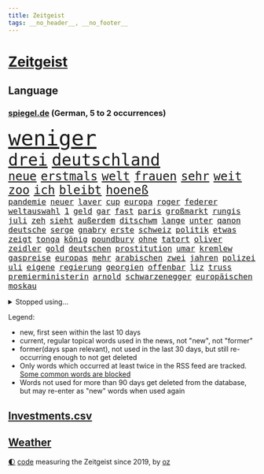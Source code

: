 ```yaml
---
title: Zeitgeist
tags: __no_header__, __no_footer__
---
```


# [Zeitgeist](https://oliz.io/zeitgeist/)

## Language

<h3><a href="https://www.spiegel.de" target="_blank">spiegel.de</a> (German, 5 to 2 occurrences)</h3>
<p style="font-family:monospace">
<span style="font-size:32pt"><a href="news_links.html#weniger" class="current">weniger</a></span>
<br>
<span style="font-size:25pt"><a href="news_links.html#drei" class="current">drei</a></span>
<span style="font-size:25pt"><a href="news_links.html#deutschland" class="current">deutschland</a></span>
<br>
<span style="font-size:18pt"><a href="news_links.html#neue" class="current">neue</a></span>
<span style="font-size:18pt"><a href="news_links.html#erstmals" class="current">erstmals</a></span>
<span style="font-size:18pt"><a href="news_links.html#welt" class="current">welt</a></span>
<span style="font-size:18pt"><a href="news_links.html#frauen" class="current">frauen</a></span>
<span style="font-size:18pt"><a href="news_links.html#sehr" class="current">sehr</a></span>
<span style="font-size:18pt"><a href="news_links.html#weit" class="current">weit</a></span>
<span style="font-size:18pt"><a href="news_links.html#zoo" class="current">zoo</a></span>
<span style="font-size:18pt"><a href="news_links.html#ich" class="current">ich</a></span>
<span style="font-size:18pt"><a href="news_links.html#bleibt" class="current">bleibt</a></span>
<span style="font-size:18pt"><a href="news_links.html#hoeneß" class="current">hoeneß</a></span>
<br>
<span style="font-size:12pt"><a href="news_links.html#pandemie" class="current">pandemie</a></span>
<span style="font-size:12pt"><a href="news_links.html#neuer" class="current">neuer</a></span>
<span style="font-size:12pt"><a href="news_links.html#laver" class="new">laver</a></span>
<span style="font-size:12pt"><a href="news_links.html#cup" class="current">cup</a></span>
<span style="font-size:12pt"><a href="news_links.html#europa" class="current">europa</a></span>
<span style="font-size:12pt"><a href="news_links.html#roger" class="current">roger</a></span>
<span style="font-size:12pt"><a href="news_links.html#federer" class="new">federer</a></span>
<span style="font-size:12pt"><a href="news_links.html#weltauswahl" class="new">weltauswahl</a></span>
<span style="font-size:12pt"><a href="news_links.html#1" class="current">1</a></span>
<span style="font-size:12pt"><a href="news_links.html#geld" class="current">geld</a></span>
<span style="font-size:12pt"><a href="news_links.html#gar" class="current">gar</a></span>
<span style="font-size:12pt"><a href="news_links.html#fast" class="current">fast</a></span>
<span style="font-size:12pt"><a href="news_links.html#paris" class="current">paris</a></span>
<span style="font-size:12pt"><a href="news_links.html#großmarkt" class="new">großmarkt</a></span>
<span style="font-size:12pt"><a href="news_links.html#rungis" class="new">rungis</a></span>
<span style="font-size:12pt"><a href="news_links.html#juli" class="current">juli</a></span>
<span style="font-size:12pt"><a href="news_links.html#zeh" class="new">zeh</a></span>
<span style="font-size:12pt"><a href="news_links.html#sieht" class="current">sieht</a></span>
<span style="font-size:12pt"><a href="news_links.html#außerdem" class="current">außerdem</a></span>
<span style="font-size:12pt"><a href="news_links.html#ditschwm" class="new">ditschwm</a></span>
<span style="font-size:12pt"><a href="news_links.html#lange" class="current">lange</a></span>
<span style="font-size:12pt"><a href="news_links.html#unter" class="current">unter</a></span>
<span style="font-size:12pt"><a href="news_links.html#qanon" class="new">qanon</a></span>
<span style="font-size:12pt"><a href="news_links.html#deutsche" class="current">deutsche</a></span>
<span style="font-size:12pt"><a href="news_links.html#serge" class="current">serge</a></span>
<span style="font-size:12pt"><a href="news_links.html#gnabry" class="current">gnabry</a></span>
<span style="font-size:12pt"><a href="news_links.html#erste" class="current">erste</a></span>
<span style="font-size:12pt"><a href="news_links.html#schweiz" class="current">schweiz</a></span>
<span style="font-size:12pt"><a href="news_links.html#politik" class="current">politik</a></span>
<span style="font-size:12pt"><a href="news_links.html#etwas" class="current">etwas</a></span>
<span style="font-size:12pt"><a href="news_links.html#zeigt" class="current">zeigt</a></span>
<span style="font-size:12pt"><a href="news_links.html#tonga" class="current">tonga</a></span>
<span style="font-size:12pt"><a href="news_links.html#könig" class="current">könig</a></span>
<span style="font-size:12pt"><a href="news_links.html#poundbury" class="new">poundbury</a></span>
<span style="font-size:12pt"><a href="news_links.html#ohne" class="current">ohne</a></span>
<span style="font-size:12pt"><a href="news_links.html#tatort" class="current">tatort</a></span>
<span style="font-size:12pt"><a href="news_links.html#oliver" class="current">oliver</a></span>
<span style="font-size:12pt"><a href="news_links.html#zeidler" class="current">zeidler</a></span>
<span style="font-size:12pt"><a href="news_links.html#gold" class="current">gold</a></span>
<span style="font-size:12pt"><a href="news_links.html#deutschen" class="current">deutschen</a></span>
<span style="font-size:12pt"><a href="news_links.html#prostitution" class="current">prostitution</a></span>
<span style="font-size:12pt"><a href="news_links.html#umar" class="new">umar</a></span>
<span style="font-size:12pt"><a href="news_links.html#kremlew" class="new">kremlew</a></span>
<span style="font-size:12pt"><a href="news_links.html#gaspreise" class="current">gaspreise</a></span>
<span style="font-size:12pt"><a href="news_links.html#europas" class="current">europas</a></span>
<span style="font-size:12pt"><a href="news_links.html#mehr" class="current">mehr</a></span>
<span style="font-size:12pt"><a href="news_links.html#arabischen" class="new">arabischen</a></span>
<span style="font-size:12pt"><a href="news_links.html#zwei" class="current">zwei</a></span>
<span style="font-size:12pt"><a href="news_links.html#jahren" class="current">jahren</a></span>
<span style="font-size:12pt"><a href="news_links.html#polizei" class="current">polizei</a></span>
<span style="font-size:12pt"><a href="news_links.html#uli" class="current">uli</a></span>
<span style="font-size:12pt"><a href="news_links.html#eigene" class="current">eigene</a></span>
<span style="font-size:12pt"><a href="news_links.html#regierung" class="current">regierung</a></span>
<span style="font-size:12pt"><a href="news_links.html#georgien" class="current">georgien</a></span>
<span style="font-size:12pt"><a href="news_links.html#offenbar" class="current">offenbar</a></span>
<span style="font-size:12pt"><a href="news_links.html#liz" class="current">liz</a></span>
<span style="font-size:12pt"><a href="news_links.html#truss" class="current">truss</a></span>
<span style="font-size:12pt"><a href="news_links.html#premierministerin" class="current">premierministerin</a></span>
<span style="font-size:12pt"><a href="news_links.html#arnold" class="current">arnold</a></span>
<span style="font-size:12pt"><a href="news_links.html#schwarzenegger" class="new">schwarzenegger</a></span>
<span style="font-size:12pt"><a href="news_links.html#europäischen" class="current">europäischen</a></span>
<span style="font-size:12pt"><a href="news_links.html#moskau" class="current">moskau</a></span>
</p>
<details>
<summary>Stopped using...</summary>
<p class="former" style="font-size:12pt">
geboten(703) geschrieben(703) gestohlen(703) positiv(703) unmöglich(703) coronatest(702) coronazahlen(702) einzelhandel(702) funktionieren(702) gehalt(702) jens(702) schwarzen(702) sicherheitsbehörden(702) walter(702) golf(701) ausländische(700) bekannte(700) beklagen(700) beschwerde(700) eindruck(700) freiheit(700) ifoindex(700) lisa(700) stich(700) stiftung(700) verlängern(700) versuchten(700) villa(700) beschäftigt(699) florian(699) kirche(699) nazis(699) warentest(699) weitet(699) bahnhof(698) schiff(698) schlechten(698) österreichische(698) babys(697) führerschein(697) gemessen(697) geworfen(697) guter(697) humanitäre(697) jahrzehntelang(697) schlimmer(697) unmut(697) virologe(697) zeitweise(697) übergriffe(697) 2018(696) aufnehmen(696) covid19(696) george(696) heimlich(696) illegalen(696) infizierte(696) kriminellen(696) mütter(696) prüfung(696) virus(696) appelliert(695) ddr(695) erfahrung(695) kassiert(695) negativ(695) niveau(695) pressekonferenz(695) schicksal(695) schildert(695) videobotschaft(695) wenden(695) witz(695) zurückgetreten(695) befinden(694) botschaften(694) dauer(694) eingeschränkt(694) einzelne(694) gastgeber(694) gelegt(694) mancherorts(694) pferd(694) schoss(694) trieb(694) verlief(694) coronabeschränkungen(693) flieht(693) passt(693) untersuchungsausschuss(693) wege(693) 43(692) aufklären(692) blieben(692) schwanger(692) schöner(692) selben(692) verlängert(692) ausschuss(691) gebraucht(691) geheimnis(691) mode(691) ursachen(691) verzicht(691) zeichnet(691) öfter(691) athleten(690) aufruf(690) digitalen(690) köchin(690) lebte(690) philipp(690) sexueller(690) verschieben(690) erheben(689) geschehen(689) marke(689) nerven(689) springt(689) südafrika(689) feuerwehrleute(688) üben(688) gebe(687) null(687) tauchen(687) potsdam(686) vorgaben(686) abschaffen(685) senkt(685) uefa(685) bestehen(684) goldenen(684) küstenwache(684) scharfe(684) wachstum(684) auftritte(683) dominanz(683) fit(683) katholische(682) tiefen(682) verbindet(682) verwaltungsgericht(682) weckt(682) zerstören(682) antonio(681) auskunft(681) beschuldigt(681) extremen(681) ministerium(681) traum(681) bundesgerichtshof(680) immunität(680) jahrestag(680) pkw(680) 28(679) jürgen(679) neuauflage(679) zurückgegangen(679) einreise(678) gewahrsam(678) haftbefehl(678) begriff(677) frisch(677) belegen(676) dran(675) engpässe(674) landete(673) aufhalten(672) dein(672) gehörte(671) singapur(671) profis(670) vermissen(670) übernommen(670) steffen(669) ministerien(667) ungeklärt(667) bangen(666) einblick(665) kapitel(665) wandel(665) munition(664) rutschte(663) 36(662) kassieren(659) bewegt(658) kandidatur(656) schritten(652) sophie(649) ausgaben(644) palästinenser(644) weltmeisterschaft(639) schadensersatz(638) erzieher(632) abhilfe(622) rekorde(621) 15jährige(613) seniorin(612) festgesetzt(609) polizeiruf(597) höheres(591) fotografiert(585) bekannter(576) expräsidenten(570) lehrerin(568) behindern(566) wolken(561) bein(559) kannte(557) finanziellen(550) hilferuf(549) athen(532) reformieren(523) 15jähriger(519) joseph(515) verlag(512) höchster(506) genossen(469) lehren(461) supreme(458) darstellung(456) jamie(456) drohende(453) zusammenarbeiten(449) fehlte(447) novak(446) treibstoff(444) lee(442) leichten(441) indigene(440) djoković(437) auswärtige(436) kurzzeitig(426) verheerende(426) warnungen(419) geldstrafen(416) dauerte(415) 33jährige(413) las(406) vegas(406) fossilen(405) nrwministerpräsident(403) bezieht(400) erfolgreichste(400) unterdrückung(394) beeinträchtigt(393) 20000(390) nachträglich(386) genervt(383) lina(381) binden(378) niklas(378) löscht(377) zügen(377) privilegien(376) vollen(376) uwe(375) drehte(370) verstärkung(365) angestellten(363) stones(360) jonas(356) 12000(353) dringen(352) oppositionspolitiker(351) coronaleugner(349) protokoll(349) immobilie(345) versetzt(343) übertragung(340) personelle(339) finanzhilfen(338) cem(336) özdemir(336) berufen(329) störungen(327) berufseinstieg(326) bettina(325) hendrik(325) wüst(325) betrunken(324) hitzewellen(324) follower(323) supermarkt(323) gewachsen(322) missbrauchsskandal(322) stau(318) strackzimmermann(317) studenten(316) weißer(315) wirksam(314) gasversorgung(313) gewaltsamer(313) größtem(310) roth(310) obersten(308) radikaler(307) töchtern(306) beruft(305) gestört(303) methode(302) separatisten(299) soziales(299) immobilienbesitzer(298) fußballs(297) nutzung(297) steuereinnahmen(297) regierungen(292) falle(290) gegentore(290) vorgesehen(290) viermal(285) verwandte(283) gesteckt(282) promis(281) außenministerium(280) entsteht(279) mail(279) dinosaurier(278) schande(278) halte(277) taucht(276) brandbrief(275) eva(275) kinderbetreuung(275) sank(275) dürr(274) kontrollierte(274) festivals(271) pessimistisch(271) emotional(270) angekündigte(267) eusanktionen(266) 87(263) fdpminister(262) zuständig(260) höhepunkt(257) passende(257) sticht(256) cnn(254) leitete(254) vergiftet(252) ingolstadt(251) südkoreanische(251) ben(246) bescheren(246) gerammt(245) neuwagen(245) landsmann(243) schärfsten(243) zusammenhalt(240) berichteten(239) verkehrsunfall(239) erledigen(238) kriegsschiffe(238) schwieriger(238) gerichte(237) austritt(236) benutzen(236) erweitert(231) maaßen(231) stadtverwaltung(230) nutzten(229) albert(227) aufgeklärt(227) bundesarbeitsminister(227) explosionen(226) islamabad(226) abgerissen(223) entspannen(223) bremerhaven(222) slowakei(222) ausraster(221) klitschko(221) vitali(221) straflager(220) tourist(219) versus(219) einheiten(218) 93(217) altkanzlerin(217) handelte(217) luftfahrt(216) misstrauensvotum(212) 2014(211) fraglich(211) vergewaltigte(210) experiment(209) seoul(209) usbundesstaaten(209) aufhören(208) philosoph(208) abgeschnitten(207) unterbrechen(207) designer(206) diebstahls(203) jacht(202) risikogruppen(201) bejubelt(200) elektronischen(200) englands(200) jill(200) ahnung(199) befristet(199) rauchen(198) therapie(198) vereinigung(198) verspätungen(198) weltgesundheitsorganisation(198) außergewöhnlich(196) abrechnung(195) antisemitismusvorwürfe(195) ökostrom(195) absagen(194) scott(193) zurückgewiesen(193) kuh(192) seenotretter(192) zugenommen(192) luxusautos(190) öffnung(189) dubiosen(188) geschäftspartner(188) first(187) lücken(187) westafrikanischen(185) menschlichen(184) unsicher(184) analysen(183) beschwören(183) verschwörung(183) belohnt(182) odessa(180) geschosse(179) töchter(179) zeuge(178) sperre(177) geringere(176) plätzen(176) sanktioniert(176) tina(175) pazifismus(174) relativ(173) tankt(173) zügig(172) staatssender(171) trier(171) zugriff(171) jochen(170) lindners(169) 34(168) links(168) landung(167) speziellen(167) evakuierungen(166) hüther(166) nuklearen(166) ansteigen(165) prominenter(165) raketenangriff(165) tennisturnier(165) abhang(164) rettungshubschrauber(164) sozial(163) karim(162) spritpreise(162) fukushima(161) korsika(161) sommerpause(161) desaströs(160) starkes(160) einrichtung(159) flugausfällen(159) aussagt(157) dilemma(157) freundinnen(157) lohn(157) schilderte(157) sowjetpanzer(156) arkansas(155) ausrichten(155) spekulationen(155) ausschließlich(153) rekordtemperaturen(153) zentralrat(152) ausstieg(151) phil(151) sardinien(151) crew(150) emtitel(150) schienennetz(149) erfasste(148) kritischer(148) fluch(147) gebirge(146) treue(146) beck(145) geheimdienstinformationen(145) kassen(145) kompensieren(145) schwarzes(145) linkenchefin(144) mikrofon(144) linkes(143) dir(142) emails(142) israelischer(142) freihandelsabkommen(141) gesenkt(141) geöffnet(141) wohnort(141) bauernverband(140) benzema(140) lukas(139) schwerverletzte(139) geeignet(138) verbrauchen(138) verbreiteten(138) abtreibungsrecht(137) aufstocken(137) lass(137) schlechtem(137) sprinter(137) beliebter(136) nils(136) klopp(135) qualifikation(134) heiß(132) angelique(131) kerber(131) überführen(131) passanten(130) universums(130) 13jähriger(129) mysteriösen(128) better(127) call(127) eugene(127) feministische(127) perfekte(127) weiblich(127) ausfliegen(126) janine(126) palästinensern(126) verendet(126) kishida(125) stall(125) wissler(125) giftige(124) gras(124) leichtathletik(124) lngterminals(124) moskwa(124) psychiatrie(124) ausfuhren(123) beckmann(123) import(123) fahrräder(122) ablesen(121) gepardpanzer(121) harter(121) terrorakt(121) usrapper(121) dänische(120) prominenten(120) 2006(119) handele(119) pforzheim(119) betrunkene(118) brände(118) lautet(118) lösegeld(118) niedrigere(118) schlammschlacht(118) scholz’(118) verfassungswidrig(118) zusehends(117) ancelotti(116) discounter(115) verdrängen(115) gestohlene(114) giorgio(114) pornografische(114) schonen(114) vorrang(114) sexuellem(113) streamer(113) kleid(112) kleinem(112) mangelnder(112) unterrichten(112) viral(112) chancenlos(111) einflussnahme(111) anfällig(110) berühmtes(110) flugreisende(110) geordert(110) motorisierten(110) airport(109) bruchteil(109) böden(109) klimaanlage(109) nazideutschland(109) toleranz(109) millionenpublikum(108) ransomware(106) emma(105) halbfinalsieg(105) tauscht(105) bistum(104) dortige(103) finnischen(103) debattiert(102) fdppolitikerin(102) aufzuklären(101) berufseinsteiger(101) kaul(101) angeschossen(100) auffallend(100) cannabis(100) ministerposten(100) 113(99) anerkennen(99) bedrohte(99) bezirk(99) juristen(99) nachbesserungen(99) talk(99) verbrennungsmotoren(99) außergewöhnlichen(98) bewirkt(98) dienstwagen(98) dürren(98) katastrophenfall(98) vorwahl(98) 22jähriger(97) barbie(97) drogenkonsum(97) homophobie(97) morrison(97) westeuropa(97) flugreisen(96) oklahoma(96) preisobergrenze(96) vorwahlen(96) feuerwehren(95) geradezu(95) rechtlich(95) aufgearbeitet(94) retteten(94) bachelet(93) gegebenenfalls(93) kimmich(93) todesangst(93) weltfußballer(93) zugesetzt(93) gesellschafter(92) irgendwann(92) line(92) südasien(92) wachmann(92) aufgelegt(91) befeuert(91) emmerich(91) versorgte(91) zugeben(91) überfluteten(91) 85jährigen(90) freunden(90) gezieltes(90) luxemburg(90) streichung(90) therapien(90) transferticker(90) usbundesstaats(90) verflogen(90) vorweisen(90) anhaltende(89) donau(89) generalstaatsanwalt(89) inmitten(89) iris(89) lösten(89) siegburg(89) stärksten(89) vizepräsidenten(89) überhöhte(89) geschehnisse(88) geschrumpft(88) hinzukommen(88) kulturelle(88) münze(88) niedrigzinsen(88) ortskräfte(88) vernommen(88) berüchtigten(87) pendler(87) stationierten(87) verschwörungsideologen(87) zweithöchste(87) angelo(86) bastelt(86) bemerkten(86) bescheinigt(86) erstligisten(86) kriegsgefangene(86) platzen(86) politikstil(86) rücksicht(86) stehenden(86) fasste(85) investors(85) kreditkarte(85) lächeln(85) nebenan(85) rollstuhlfahrer(85) 77jährigen(84) auszeichnungen(84) psychiatrischer(84) renommierte(84) starstürmer(84) bewaffneten(83) eurozone(83) geübt(83) weimar(83) ölimporte(83) ausgewählt(82) besserung(82) darja(82) einkünfte(82) erdrutsche(82) gegnerin(82) usstars(82) ekel(81) iwchef(81) meyer(81) nigerianischen(81) zeichnungen(81) 32jähriger(80) liegenden(79) pferde(79) arizona(78) chaotisch(78) coronaquarantäne(78) deutschbritische(78) dfbfrauen(78) exfußballer(78) matthew(78) menschlich(78) niedrige(78) prompt(78) putsch(78) ressorts(78) sswachmann(78) 97jährige(77) bruno(77) dey(77) frisur(77) garmisch(77) slowjansk(77) ukrainerusslandkrieg(77) unfallstelle(77) unglücksort(77) beschlussvorlage(76) gestand(76) intervention(76) kunststück(76) merkwürdige(76) schwul(76) sicheren(76) strippenzieher(76) süddeutschland(76) teleskop(76) tourismus(76) geprüft(75) kämen(75) momenten(75) tennissuperstar(75) webbteleskop(75) kapern(74) rauchmelder(74) reiselust(74) schätze(74) beklemmenden(73) kugeln(73) rechtskräftig(73) verordnung(73) wildtiere(73) deutsch(72) doppelmoral(72) schuh(72) bewerbungen(71) comingout(71) fahrlässigen(71) klarheit(71) rudy(71) stehende(71) usnationalpark(71) verzweifelter(71) blatt(70) boll(70) depression(70) erfolgserlebnis(70) exotische(70) geste(70) klimaanlagen(70) kuratoren(70) superheldin(70) tasche(70) timo(70) veranschlagt(70) abläuft(69) absicherung(69) geeigneten(69) krankenversicherung(69) querelen(69) rocky(69) entertainer(68) hof(68) kosovo(68) kostenlose(68) privileg(68) rauskommt(68) selbstverständlich(68) staatskasse(68) absurden(67) cyberattacke(67) dienstpflicht(67) dreifach(67) forschen(67) gebunden(67) pochen(67) umworbenen(67) yellowstone(67) zündete(67) geliebt(66) ultraleichtflugzeug(66) wellbrock(66) arndt(65) kredit(65) kunstschau(65) luftschutzkellern(65) natürliches(65) pontifex(65) wassersparen(65) wohnzimmer(65) ankurbeln(64) dfbnationalspieler(64) exchampion(64) fühlten(64) image(64) patriotismus(64) verdeckt(64) zivilklagen(64) batic(63) berlinneukölln(63) eigenheim(63) footballprofi(63) isabel(63) kartons(63) kette(63) leitmayr(63) panemfilm(63) rechtmäßig(63) schadstoffe(63) schwarzmeerhafen(63) beschränkt(62) diplomatisches(62) mitsprache(62) schwimmwm(62) spiegelteam(62) versammelte(62) +(61) antidiskriminierungsstelle(61) ataman(61) befragen(61) blödsinn(61) conte(61) ferda(61) fragwürdig(61) gruner(61) südfrankreich(61) verzeichnet(61) 30jähriger(60) abzuschalten(60) bekennt(60) ceta(60) festgefahren(60) frauenrechte(60) fußballerin(60) geschwommen(60) gift(60) grande(60) kampfmittel(60) märtens(60) sparsame(60) boards(59) cumexaffäre(59) fremder(59) jumbo(59) lieferengpässe(59) silbermedaille(59) beninbronzen(58) genügend(58) geraubten(58) politt(58) achtung(57) baden(57) deshaun(57) klimaexperte(57) mittelfristig(57) mutiger(57) verbote(57) watson(57) bottrop(56) churchill(56) dang(56) erhoffte(56) neufassung(56) qiu(56) übertrieben(56) attackierten(55) brautkleider(55) freiwasserrennen(55) moderiert(55) vermisse(55) wortwahl(55) blanc(54) fälschung(54) gutachter(54) luigi(54) made(54) misere(54) mont(54) auslosung(53) ffp2maskenpflicht(53) flughafenchaos(53) kassenärztliche(53) pools(53) teilnehmerfeld(53) armani(52) beispiellosen(52) belieferung(52) edelmetall(52) einnahme(52) lucas(52) prostituierte(52) tagebücher(52) truppenübungsplatz(52) vorkasse(52) atom(51) außenwelt(51) dach(51) erleichterungen(51) gasverbraucher(51) gruppenphase(51) kopie(51) mecklenburgischen(51) mitentscheiden(51) schwergewichtsweltmeister(51) seenplatte(51) sparmaßnahmen(51) usyk(51) alexia(50) auffälligkeiten(50) chefinnen(50) entsorgung(50) paradestrecke(50) putellas(50) reduzierte(50) romeo(50) soko(50) agierte(49) betrügerischen(49) familiäre(49) militärischer(49) privater(49) rothenburg(49) rätselhaft(49) tauber(49) viertagewoche(49) wasserstand(49) wirtschaftseinbruch(49) aktueller(48) eingeschworen(48) intendanten(48) libyschen(48) modus(48) referee(48) zuspitzung(48) überstunden(48) 93jährige(47) gewünscht(47) griechenlands(47) hunden(47) rechtliche(47) skandinavien(47) träume(47) wimbledonfinale(47) anschaffen(46) bauwerk(46) lebensgefährte(46) ralph(46) rechtsmediziner(46) weltmeisterin(46) übergangsweise(46) engsten(45) vergewaltigungsvorwürfe(45) weine(45) erzeugen(44) harald(44) lego(44) lopez(44) sowjetische(44) torschützin(44) wirtschaftszweig(44) anfechten(43) beschaffung(43) britta(43) desolat(43) eddie(43) oberster(43) orchestrieren(43) wahlrecht(43) anordnung(42) newsom(42) original(42) silberhochzeit(42) abbas(41) gelte(41) menschenhändlern(41) volkszorn(41) danke(40) denkmal(40) lea(40) mahmoud(40) plane(40) unterkunft(40) abkühlen(39) demografische(39) gegenspur(39) wettbewerbe(39) privatwirtschaft(38) unterbricht(38) unterernährt(38) affleck(37) ebaykleinanzeigen(37) heimischen(37) rekordtorschützin(37) bamako(36) escooter(36) neukölln(36) dekret(35) gewaltopfer(35) wärmepumpen(35) 1700(34) drogenkartell(34) entfliehen(34) erwacht(34) kirchenrechtler(34) repräsentanten(34) schababmiliz(34) wettkämpfe(34) zivile(34) zugverkehr(34) dänischer(33) gießen(33) giftstoffe(33) gina(33) hagen(33) jugendstrafe(33) lückenkemper(33) unterzeichnete(33) wanken(33) allerletzte(32) aufmerksam(32) beibehalten(32) festgenommenen(32) saudische(32) summer(32) idole(31) intendantin(31) lübcke(31) saarländische(31) stimmungsindex(31) 14jährige(30) aufstand(30) bestritten(30) entschärfung(30) erschreckt(30) gegenseite(30) infektionskrankheit(30) kalifornische(30) ladung(30) läufer(30) nina(30) pegel(30) bereitschaft(29) delegation(29) myanmars(29) pflegepersonal(29) schifffahrt(29) schwellen(29) surfen(29) wettkampftag(29) düsteren(28) flächendeckende(28) hiv(28) militärhilfen(28) nachfolgeregelung(28) preissteigerung(28) schnappte(28) sexkolumne(28) substanz(28) thailands(28) vorschein(28) booten(27) entschärft(27) konrad(27) laimer(27) affenpockeninfektion(26) einziges(26) slogan(26) statistiker(26) begeistern(25) fachkreisen(25) freigelassen(25) zehnkämpfer(25) aneignung(24) dienstwagenprivileg(24) dreadlocks(24) emfinale(24) ganzes(24) geistlichen(24) holocaustvergleich(24) reggae(24) reutlingen(24) saisonstart(24) sarina(24) sprinterin(24) steckten(24) ungefähr(24) ungewöhnlicher(24) viertligist(24) wiegman(24) dfbpokalspiel(23) henrik(23) schwimmer(23) unglaublich(23) weltoffenheit(23) wünsche(23) zweitligist(23) abtreibungsrechts(22) elternhaus(22) erdrutsch(22) flugbahn(22) sonnenblumen(22) verschärfung(22) lionesses(21) medaillen(21) streckbetrieb(21) umweltsenatorin(21) alfons(20) ausschlag(20) kandidatin(20) pegelstände(20) rucksack(20) steuerbetrugs(20) übertreiben(20) alge(19) erwachsen(19) geprügelt(19) getreidefrachter(19) holprig(19) montreal(19) trumpanhänger(19) uspolitiker(19) widersprach(19) brennauer(18) bundeswehreinsatz(18) d(18) einsätzen(18) ferienwohnung(18) gelder(18) gelsenkirchen(18) indiana(18) krisenregion(18) masernimpfpflicht(18) motorboot(18) niedrigwasser(18) republikanerin(18) salerno(18) samuel(18) schuhbeck(18) starkoch(18) atomprogramm(17) ergattern(17) moderierte(17) protestierte(17) abberufen(16) ausgetrockneten(16) flussbett(16) freigelegt(16) pfas(16) seestreitkräfte(16) volles(16) wolfdieter(16) ausliefern(15) unterspült(15) auswärtsspiel(14) death(14) fahrzeit(14) füßen(14) mitarbeiters(14) websites(14) wählte(14) arbeitstag(13) goethe(13) hausmüll(13) tschornomorsk(13) zehnprozentmarke(13) genesis(12) jettete(12) kreise(12) verbrennungen(12) wahrgenommen(12) argumentiert(11) ausufernde(11) gebannt(11) höttges(11) klassenzimmern(11) oma(11) safe(11) telekomchef(11) überschlagen(11)
</p>
</details>
<p>Legend:
<ul>
<li><span class="new">new</span>, first seen within the last 10 days</li>
<li><span class="current">current</span>, regular topical words used in the news, not "new", not "former"</li>
<li><span class="former">former(days span relevant)</span>, not used in the last 30 days, but still re-occurring enough to not get deleted</li>
<li>Only words which occurred at least twice in the RSS feed are tracked. <a href="language/filters.py">Some common words are blocked</a></li>
<li>Words not used for more than 90 days get deleted from the database, but may re-enter as "new" words when used again</li>
</ul>
</p>

## [Investments](investments.html)[.csv](investments.csv)

## [Weather](weather.html)

<footer>
<a href="javascript:toggleTheme()" class="nav">🌓</a>
<a href="https://github.com/ooz/zeitgeist">code</a> measuring the Zeitgeist since 2019, by <a href="https://oliz.io">oz</a>
</footer>

